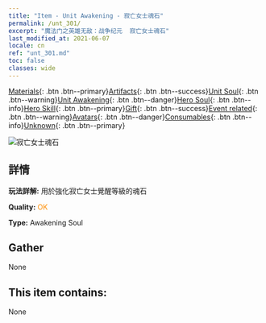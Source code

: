 ```yaml
---
title: "Item - Unit Awakening - 寂亡女士魂石"
permalink: /unt_301/
excerpt: "魔法门之英雄无敌：战争纪元  寂亡女士魂石"
last_modified_at: 2021-06-07
locale: cn
ref: "unt_301.md"
toc: false
classes: wide
---
```

 [Materials](/ItemsCN/){: .btn .btn--primary}[Artifacts](/ItemsCN/Artifacts/){: .btn .btn--success}[Unit Soul](/ItemsCN/UnitSoul/){: .btn .btn--warning}[Unit Awakening](/ItemsCN/UnitAwakening/){: .btn .btn--danger}[Hero Soul](/ItemsCN/HeroSoul/){: .btn .btn--info}[Hero Skill](/ItemsCN/HeroSkill/){: .btn .btn--primary}[Gift](/ItemsCN/Gift/){: .btn .btn--success}[Event related](/ItemsCN/Events/){: .btn .btn--warning}[Avatars](/ItemsCN/Avatars/){: .btn .btn--danger}[Consumables](/ItemsCN/Consumables/){: .btn .btn--info}[Unknown](/ItemsCN/Unknown/){: .btn .btn--primary}

 ![寂亡女士魂石](/images/u/tia_wuyao.jpg)

## 詳情
 **玩法詳解:** 用於強化寂亡女士覺醒等級的魂石

 **Quality:** <span style="color: #FF8C00">OK</span>

 **Type:** Awakening Soul

## Gather

  None

## This item contains:

  None

